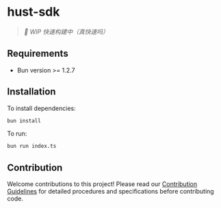 # hust-sdk

> _🚧 WIP 快速构建中（真快速吗）_

## Requirements

- Bun version >= 1.2.7

## Installation

To install dependencies:

```bash
bun install
```

To run:

```bash
bun run index.ts
```

## Contribution

Welcome contributions to this project! Please read our [Contribution Guidelines](./docs/contribution.md) for detailed procedures and specifications before contributing code.
